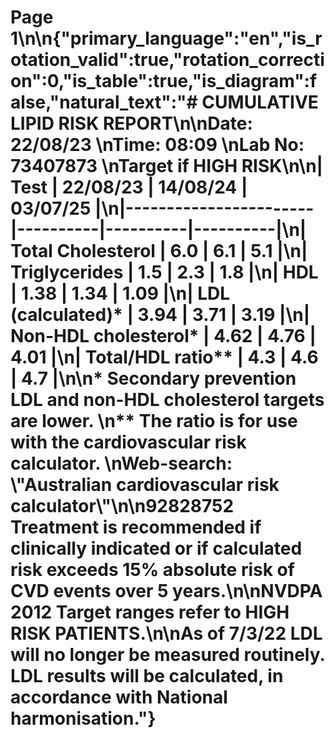 # Page 1\n\n{\"primary_language\":\"en\",\"is_rotation_valid\":true,\"rotation_correction\":0,\"is_table\":true,\"is_diagram\":false,\"natural_text\":\"# CUMULATIVE LIPID RISK REPORT\\n\\n**Date:** 22/08/23  \\n**Time:** 08:09  \\n**Lab No:** 73407873  \\n**Target if HIGH RISK**\\n\\n| Test                  | 22/08/23 | 14/08/24 | 03/07/25 |\\n|-----------------------|----------|----------|----------|\\n| Total Cholesterol     | 6.0      | 6.1      | 5.1      |\\n| Triglycerides         | 1.5      | 2.3      | 1.8      |\\n| HDL                   | 1.38     | 1.34     | 1.09     |\\n| LDL (calculated)*     | 3.94     | 3.71     | 3.19     |\\n| Non-HDL cholesterol*  | 4.62     | 4.76     | 4.01     |\\n| Total/HDL ratio**     | 4.3      | 4.6      | 4.7      |\\n\\n* Secondary prevention LDL and non-HDL cholesterol targets are lower.  \\n** The ratio is for use with the cardiovascular risk calculator.  \\nWeb-search: \\\"Australian cardiovascular risk calculator\\\"\\n\\n92828752 Treatment is recommended if clinically indicated or if calculated risk exceeds 15% absolute risk of CVD events over 5 years.\\n\\nNVDPA 2012 Target ranges refer to **HIGH RISK PATIENTS**.\\n\\nAs of 7/3/22 LDL will no longer be measured routinely. LDL results will be calculated, in accordance with National harmonisation.\"}